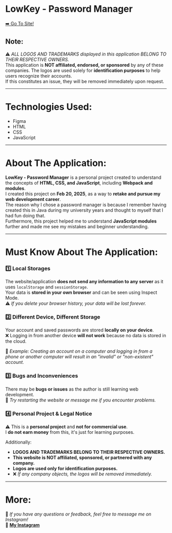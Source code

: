 # LowKey - Password Manager  
[➡️ Go To Site!](https://poufles.github.io/adz-pp-password-manager/)  

## Note:  
⚠️ *ALL LOGOS AND TRADEMARKS displayed in this application BELONG TO THEIR RESPECTIVE OWNERS.*  
This application is **NOT affiliated, endorsed, or sponsored** by any of these companies. The logos are used solely for **identification purposes** to help users recognize their accounts.  
If this constitutes an issue, they will be removed immediately upon request.

---

# Technologies Used:
- Figma  
- HTML  
- CSS  
- JavaScript  

---

# About The Application:  
**LowKey - Password Manager** is a personal project created to understand the concepts of **HTML, CSS, and JavaScript**, including **Webpack and modules**.  
I created this project on **Feb 20, 2025**, as a way to **retake and pursue my web development career**.  
The reason why I chose a password manager is because I remember having created this in Java during my university years and thought to myself that I had fun doing that.  
Furthermore, this project helped me to understand **JavaScript modules** further and made me see my mistakes and beginner understanding.

---

# Must Know About The Application:  

### 1️⃣ **Local Storages**  
The website/application **does not send any information to any server** as it uses `localStorage` and `sessionStorage`.  
Your data is **stored in your own browser** and can be seen using Inspect Mode.  
⚠️ *If you delete your browser history, your data will be lost forever.*

### 2️⃣ **Different Device, Different Storage**  
Your account and saved passwords are stored **locally on your device**.  
❌ Logging in from another device **will not work** because no data is stored in the cloud.  

📌 *Example: Creating an account on a computer and logging in from a phone or another computer will result in an "invalid" or "non-existent" account.*

### 3️⃣ **Bugs and Inconveniences**  
There may be **bugs or issues** as the author is still learning web development.  
🔄 *Try restarting the website or message me if you encounter problems.*

### 4️⃣ **Personal Project & Legal Notice**  
⚠️ This is a **personal project** and **not for commercial use**.  
I **do not earn money** from this, it's just for learning purposes.  

Additionally:  
- **LOGOS AND TRADEMARKS BELONG TO THEIR RESPECTIVE OWNERS.**  
- **This website is NOT affiliated, sponsored, or partnered with any company.**  
- **Logos are used only for identification purposes.**  
- ❌ *If any company objects, the logos will be removed immediately.*

---

# More:  
💬 *If you have any questions or feedback, feel free to message me on Instagram!*  
📸 [**My Instagram**](https://www.instagram.com/poufsadev/)
